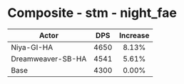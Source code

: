 # Composite - stm - night_fae
| Actor | DPS | Increase |
|---|:---:|:---:|
|Niya-GI-HA|4650|8.13%|
|Dreamweaver-SB-HA|4541|5.61%|
|Base|4300|0.00%|
